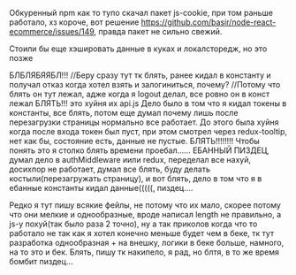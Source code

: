 Обкуренный npm как то тупо скачал пакет js-cookie,
при том раньше работало, хз короче, вот решение https://github.com/basir/node-react-ecommerce/issues/149,
правда пакет не сильно свежий.

Стоили бы еще хэшировать данные в куках и локалсторедж, но это позже

БЛБЛЯБЯЯБЛ!!!
//Беру сразу тут тк блять, ранее кидал в константу и получал отказ когда хотел взять и залогиниться, почему?
//Потому что блять он тут лежал, адже когда я logout делал, все ровно он в конст лежал БЛЯТЬ!!!
это хуйня их api.js
Дело было в том что я кидал токены в константы, все блять, потом еще думал почему лишь после перезагрузки страницы нормально все работает.
До этого была хуйня когда после входа токен был пуст, при этом смотрел через redux-tooltip, нет как бы, состояние есть, данные не пустые.
БЛЯТЬ!!!!!!!! Чтобы понять это я столко блять времени проебал...... ЕБАННЫЙ ПИЗДЕЦ, думал дело в authMiddleware иили redux, переделал все нахуй, досихпор не работает, думал все блять, буду делать костыли(перезагружать страницу), и вот блять, дело в том что я в ебанные константы кидал данные(((((, пиздец....

Редко я тут пишу всякие фейлы, не потому что их мало, скорее потому что они мелкие и однообразные, вроде написал length не правильно, а js-у похуй(так было раза 2 точно), ну а так приколов когда что то работало не так как я хотел конечно меньше будет чем в беке, тк тут разработка однообразная + на внешку, логики в беке больше, намного, на то это и бек. Блять, пишу тк накипело, я рад, но блтя, в то же время бомбит пиздец...
